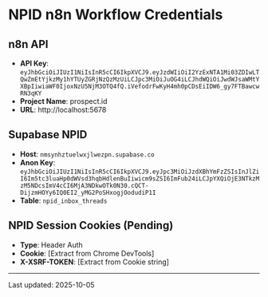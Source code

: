 # NPID n8n Workflow Credentials

## n8n API
- **API Key**: `eyJhbGciOiJIUzI1NiIsInR5cCI6IkpXVCJ9.eyJzdWIiOiI2YzExNTA1Mi03ZDIwLTQwZmEtYjkzMy1hYTUyZGRjNzQzMzUiLCJpc3MiOiJuOG4iLCJhdWQiOiJwdWJsaWMtYXBpIiwiaWF0IjoxNzU5NjM3OTQ4fQ.iVefodrFwKyH4mh0pCDsEiIDW6_gy7FTBawcwRN3qKY`
- **Project Name**: prospect.id
- **URL**: http://localhost:5678

## Supabase NPID
- **Host**: `nmsynhztuelwxjlwezpn.supabase.co`
- **Anon Key**: `eyJhbGciOiJIUzI1NiIsInR5cCI6IkpXVCJ9.eyJpc3MiOiJzdXBhYmFzZSIsInJlZiI6Im5tc3luaHp0dWVsd3hqbHdlenBuIiwicm9sZSI6ImFub24iLCJpYXQiOjE3NTkzMzM5NDcsImV4cCI6MjA3NDkwOTk0N30.cQCT-DijzmHOYy6IQ0EI2_yMG2PoSHxogjOodudiP1I`
- **Table**: `npid_inbox_threads`

## NPID Session Cookies (Pending)
- **Type**: Header Auth
- **Cookie**: [Extract from Chrome DevTools]
- **X-XSRF-TOKEN**: [Extract from Cookie string]

---
Last updated: 2025-10-05
